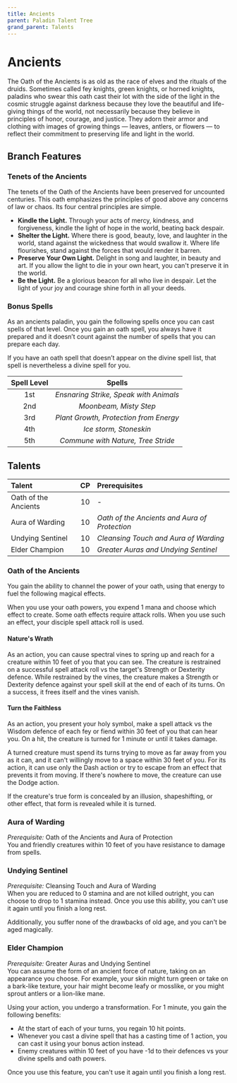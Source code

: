 ```yaml
---
title: Ancients
parent: Paladin Talent Tree
grand_parent: Talents
---
```


# Ancients
The Oath of the Ancients is as old as the race of elves and the rituals of the druids. Sometimes called fey knights, green knights, or horned knights, paladins who swear this oath cast their lot with the side of the light in the cosmic struggle against darkness because they love the beautiful and life-giving things of the world, not necessarily because they believe in principles of honor, courage, and justice. They adorn their armor and clothing with images of growing things — leaves, antlers, or flowers — to reflect their commitment to preserving life and light in the world.

## Branch Features

### Tenets of the Ancients

The tenets of the Oath of the Ancients have been preserved for uncounted centuries. This oath emphasizes the principles of good above any concerns of law or chaos. Its four central principles are simple.

* **Kindle the Light.** Through your acts of mercy, kindness, and forgiveness, kindle the light of hope in the world, beating back despair.
* **Shelter the Light.** Where there is good, beauty, love, and laughter in the world, stand against the wickedness that would swallow it. Where life flourishes, stand against the forces that would render it barren.
* **Preserve Your Own Light.** Delight in song and laughter, in beauty and art. If you allow the light to die in your own heart, you can't preserve it in the world.
* **Be the Light.** Be a glorious beacon for all who live in despair. Let the light of your joy and courage shine forth in all your deeds.

### Bonus Spells
As an ancients paladin, you gain the following spells once you can cast spells of that level. Once you gain an oath spell, you always have it prepared and it doesn’t count against the number of spells that you can prepare each day.

If you have an oath spell that doesn’t appear on the divine spell list, that spell is nevertheless a divine spell for you.

| Spell Level | Spells |
|:-----------:|:------:|
| 1st | *Ensnaring Strike, Speak with Animals* |
| 2nd | *Moonbeam, Misty Step* |
| 3rd | *Plant Growth, Protection from Energy* |
| 4th | *Ice storm, Stoneskin* |
| 5th | *Commune with Nature, Tree Stride* |

## Talents

| Talent | CP | Prerequisites |
|:-----------|:------:|:-----------|
| Oath of the Ancients  | 10 | *-* |
| Aura of Warding       | 10 | *Oath of the Ancients and Aura of Protection* |
| Undying Sentinel      | 10 | *Cleansing Touch and Aura of Warding* |
| Elder Champion        | 10 | *Greater Auras and Undying Sentinel* |

### Oath of the Ancients
You gain the ability to channel the power of your oath, using that energy to fuel the following magical effects.

When you use your oath powers, you expend 1 mana and choose which effect to create. Some oath effects require attack rolls. When you use such an effect, your disciple spell attack roll is used.

#### Nature's Wrath
As an action, you can cause spectral vines to spring up and reach for a creature within 10 feet of you that you can see. The creature is restrained on a successful spell attack roll vs the target's Strength or Dexterity defence. While restrained by the vines, the creature makes a Strength or Dexterity defence against your spell skill at the end of each of its turns. On a success, it frees itself and the vines vanish.

#### Turn the Faithless
As an action, you present your holy symbol, make a spell attack vs the Wisdom defence of each fey or fiend within 30 feet of you that can hear you. On a hit, the creature is turned for 1 minute or until it takes damage.

A turned creature must spend its turns trying to move as far away from you as it can, and it can't willingly move to a space within 30 feet of you. For its action, it can use only the Dash action or try to escape from an effect that prevents it from moving. If there's nowhere to move, the creature can use the Dodge action.

If the creature's true form is concealed by an illusion, shapeshifting, or other effect, that form is revealed while it is turned.

### Aura of Warding
*Prerequisite:* Oath of the Ancients and Aura of Protection<br>
You and friendly creatures within 10 feet of you have resistance to damage from spells.

### Undying Sentinel
*Prerequisite:* Cleansing Touch and Aura of Warding<br>
When you are reduced to 0 stamina and are not killed outright, you can choose to drop to 1 stamina instead. Once you use this ability, you can't use it again until you finish a long rest.

Additionally, you suffer none of the drawbacks of old age, and you can't be aged magically.

### Elder Champion
*Prerequisite:* Greater Auras and Undying Sentinel<br>
You can assume the form of an ancient force of nature, taking on an appearance you choose. For example, your skin might turn green or take on a bark-like texture, your hair might become leafy or mosslike, or you might sprout antlers or a lion-like mane.

Using your action, you undergo a transformation. For 1 minute, you gain the following benefits:

* At the start of each of your turns, you regain 10 hit points.
* Whenever you cast a divine spell that has a casting time of 1 action, you can cast it using your bonus action instead.
* Enemy creatures within 10 feet of you have -1d to their defences vs your divine spells and oath powers.

Once you use this feature, you can't use it again until you finish a long rest.
